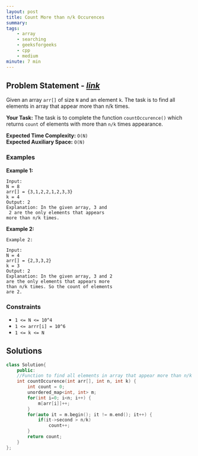 ```yaml
---
layout: post
title: Count More than n/k Occurences 
summary:
tags:
    - array
    - searching
    - geeksforgeeks
    - cpp
    - medium
minute: 7 min
---
```


## Problem Statement - [*link*](https://practice.geeksforgeeks.org/problems/count-element-occurences/1/)  

Given an array `arr[]` of size `N` and an element `k`. The task is to find all elements in array that appear more than n/k times.

**Your Task:** 
The task is to complete the function `countOccurence()` which returns `count` of elements with more than `n/k` times appearance.

**Expected Time Complexity:** `O(N)`  
**Expected Auxiliary Space:** `O(N)`

### Examples

**Example 1:**   
```
Input:
N = 8
arr[] = {3,1,2,2,1,2,3,3}
k = 4
Output: 2
Explanation: In the given array, 3 and
 2 are the only elements that appears 
more than n/k times.
```

**Example 2:**   
```
Example 2:

Input:
N = 4
arr[] = {2,3,3,2}
k = 3
Output: 2
Explanation: In the given array, 3 and 2 
are the only elements that appears more 
than n/k times. So the count of elements 
are 2.
```

### Constraints

+ `1 <= N <= 10^4`
+ `1 <= arrr[i] = 10^6` 
+ `1 <= k <= N`

## Solutions

```cpp
class Solution{
    public:
    //Function to find all elements in array that appear more than n/k times.
    int countOccurence(int arr[], int n, int k) {
        int count = 0;
        unordered_map<int, int> m;
        for(int i=0; i<n; i++) {
            m[arr[i]]++;
        }
        for(auto it = m.begin(); it != m.end(); it++) {
            if(it->second > n/k)
                count++;
        }
        return count;
    }
};
```


